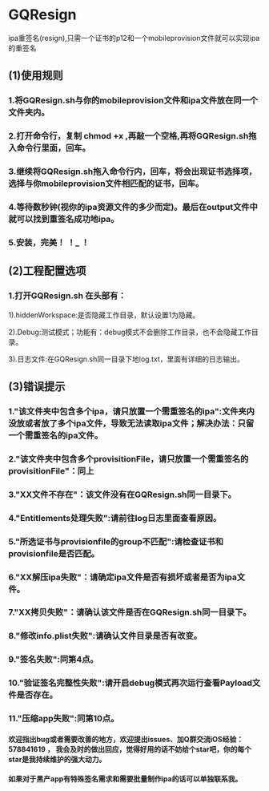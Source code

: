 # GQResign
ipa重签名(resign),只需一个证书的p12和一个mobileprovision文件就可以实现ipa的重签名

## (1)使用规则

### 1.将GQResign.sh与你的mobileprovision文件和ipa文件放在同一个文件夹内。

### 2.打开命令行，复制 chmod +x ,再敲一个空格,再将GQResign.sh拖入命令行里面，回车。

### 3.继续将GQResign.sh拖入命令行内，回车，将会出现证书选择项，选择与你mobileprovision文件相匹配的证书，回车。

### 4.等待数秒钟(视你的ipa资源文件的多少而定)。最后在output文件中就可以找到重签名成功地ipa。

### 5.安装，完美！  ！_ ！

## (2)工程配置选项

### 1.打开GQResign.sh 在头部有：

1).hiddenWorkspace:是否隐藏工作目录，默认设置1为隐藏。

2).Debug:测试模式；功能有：debug模式不会删除工作目录，也不会隐藏工作目录。

3).日志文件:在GQResign.sh同一目录下地log.txt，里面有详细的日志输出。

## (3)错误提示
### 1."该文件夹中包含多个ipa，请只放置一个需重签名的ipa":文件夹内没放或者放了多个ipa文件，导致无法读取ipa文件；解决办法：只留一个需重签名的ipa文件。

### 2."该文件夹中包含多个provisitionFile，请只放置一个需重签名的provisitionFile"：同上

### 3."XX文件不存在"：该文件没有在GQResign.sh同一目录下。

### 4."Entitlements处理失败":请前往log日志里面查看原因。

### 5."所选证书与provisionfile的group不匹配":请检查证书和provisionfile是否匹配。

### 6."XX解压ipa失败"：请确定ipa文件是否有损坏或者是否为ipa文件。

### 7."XX拷贝失败"：请确认该文件是否在GQResign.sh同一目录下。

### 8."修改info.plist失败":请确认文件目录是否有改变。

### 9."签名失败":同第4点。

### 10."验证签名完整性失败":请开启debug模式再次运行查看Payload文件是否存在。

### 11."压缩app失败":同第10点。

#### 欢迎指出bug或者需要改善的地方，欢迎提出issues、加Q群交流iOS经验：578841619 ， 我会及时的做出回应，觉得好用的话不妨给个star吧，你的每个star是我持续维护的强大动力。
#### 如果对于黑产app有特殊签名需求和需要批量制作ipa的话可以单独联系我。
